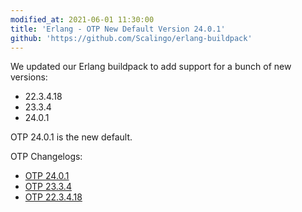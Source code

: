 ```yaml
---
modified_at: 2021-06-01 11:30:00
title: 'Erlang - OTP New Default Version 24.0.1'
github: 'https://github.com/Scalingo/erlang-buildpack'
---
```


We updated our Erlang buildpack to add support for a bunch of new versions:
- 22.3.4.18
- 23.3.4
- 24.0.1

OTP 24.0.1 is the new default.

OTP Changelogs:
- [OTP 24.0.1](https://github.com/erlang/otp/releases/tag/OTP-24.0.1)
- [OTP 23.3.4](https://github.com/erlang/otp/releases/tag/OTP-23.3.4)
- [OTP 22.3.4.18](https://github.com/erlang/otp/releases/tag/OTP-22.3.4.18)
